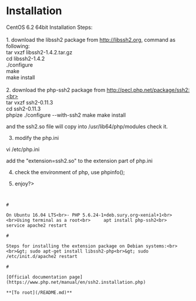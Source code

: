 # Installation



CentOS 6.2 64bit Installation Steps:<br><br>1. download the libssh2 package from http://libssh2.org, command as following: <br>tar vxzf libssh2-1.4.2.tar.gz<br>cd libssh2-1.4.2<br>./configure<br>make<br>make install<br><br>2. download the php-ssh2 package from http://pecl.php.net/package/ssh2:<br><br>tar vxzf ssh2-0.11.3<br>cd ssh2-0.11.3<br>phpize
./configure --with-ssh2
make
make install

and the ssh2.so file will copy into /usr/lib64/php/modules
check it.

3. modify the php.ini

vi /etc/php.ini

add the "extension=ssh2.so" to the extension part of php.ini

4. check the environment of php, use phpinfo();

5. enjoy?>
```
  

#

On Ubuntu 16.04 LTS<br>- PHP 5.6.24-1+deb.sury.org~xenial+1<br><br>Using terminal as a root<br>     apt install php-ssh2<br>     service apache2 restart  

#

Steps for installing the extension package on Debian systems:<br><br>&gt; sudo apt-get install libssh2-php<br>&gt; sudo /etc/init.d/apache2 restart  

#

[Official documentation page](https://www.php.net/manual/en/ssh2.installation.php)

**[To root](/README.md)**